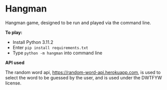 # Hangman

Hangman game, designed to be run and played via the command line.

**To play:**

- Install Python 3.11.2
- Enter `pip install requirements.txt`
- Type `python -m hangman` into command line

**API used**

The random word api, https://random-word-api.herokuapp.com, is used to select the word to be guessed by the user, and is used under the DWTFYW license.
